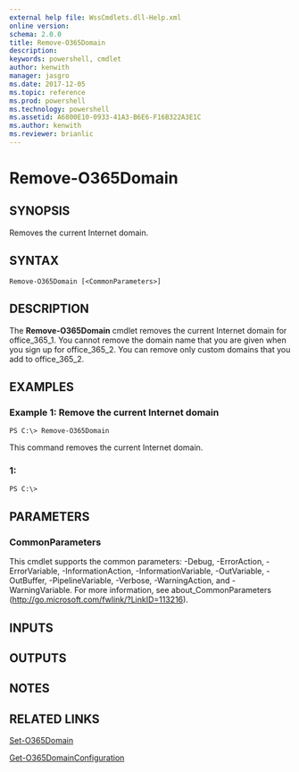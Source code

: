 ```yaml
---
external help file: WssCmdlets.dll-Help.xml
online version: 
schema: 2.0.0
title: Remove-O365Domain
description: 
keywords: powershell, cmdlet
author: kenwith
manager: jasgro
ms.date: 2017-12-05
ms.topic: reference
ms.prod: powershell
ms.technology: powershell
ms.assetid: A6800E10-0933-41A3-B6E6-F16B322A3E1C
ms.author: kenwith
ms.reviewer: brianlic
---
```


# Remove-O365Domain

## SYNOPSIS
Removes the current Internet domain.

## SYNTAX

```
Remove-O365Domain [<CommonParameters>]
```

## DESCRIPTION
The **Remove-O365Domain** cmdlet removes the current Internet domain for office_365_1.
You cannot remove the domain name that you are given when you sign up for office_365_2.
You can remove only custom domains that you add to office_365_2.

## EXAMPLES

### Example 1: Remove the current Internet domain
```
PS C:\> Remove-O365Domain
```

This command removes the current Internet domain.

### 1:
```
PS C:\>
```

## PARAMETERS

### CommonParameters
This cmdlet supports the common parameters: -Debug, -ErrorAction, -ErrorVariable, -InformationAction, -InformationVariable, -OutVariable, -OutBuffer, -PipelineVariable, -Verbose, -WarningAction, and -WarningVariable. For more information, see about_CommonParameters (http://go.microsoft.com/fwlink/?LinkID=113216).

## INPUTS

## OUTPUTS

## NOTES

## RELATED LINKS

[Set-O365Domain](./Set-O365Domain.md)

[Get-O365DomainConfiguration](./Get-O365DomainConfiguration.md)
